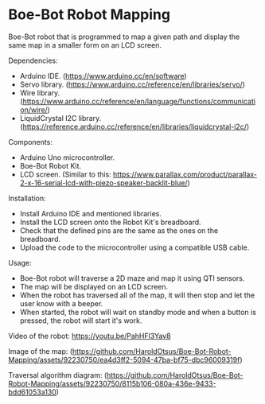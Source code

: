 # Boe-Bot Robot Mapping
Boe-Bot robot that is programmed to map a given path and display the same map in a smaller form on an LCD screen.

Dependencies:
- Arduino IDE. (https://www.arduino.cc/en/software)
- Servo library. (https://www.arduino.cc/reference/en/libraries/servo/)
- Wire library. (https://www.arduino.cc/reference/en/language/functions/communication/wire/)
- LiquidCrystal I2C library. (https://reference.arduino.cc/reference/en/libraries/liquidcrystal-i2c/)

Components:
- Arduino Uno microcontroller.
- Boe-Bot Robot Kit.
- LCD screen. (Similar to this: https://www.parallax.com/product/parallax-2-x-16-serial-lcd-with-piezo-speaker-backlit-blue/)

Installation:
- Install Arduino IDE and mentioned libraries.
- Install the LCD screen onto the Robot Kit's breadboard.
- Check that the defined pins are the same as the ones on the breadboard.
- Upload the code to the microcontroller using a compatible USB cable.

Usage:
- Boe-Bot robot will traverse a 2D maze and map it using QTI sensors. 
- The map will be displayed on an LCD screen. 
- When the robot has traversed all of the map, it will then stop and let the user know with a beeper.
- When started, the robot will wait on standby mode and when a button is pressed, the robot will start it's work.

Video of the robot: https://youtu.be/PahHFl3Yav8

Image of the map: (https://github.com/HaroldOtsus/Boe-Bot-Robot-Mapping/assets/92230750/ea4d3ff2-5094-47ba-bf75-dbc96009319f)

Traversal algorithm diagram: (https://github.com/HaroldOtsus/Boe-Bot-Robot-Mapping/assets/92230750/8115b106-080a-436e-9433-bdd61053a130)


